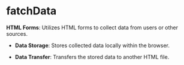 # fatchData

**HTML Forms**: Utilizes HTML forms to collect data from users or other sources.

- **Data Storage**: Stores collected data locally within the browser.

- **Data Transfer**: Transfers the stored data to another HTML file.
